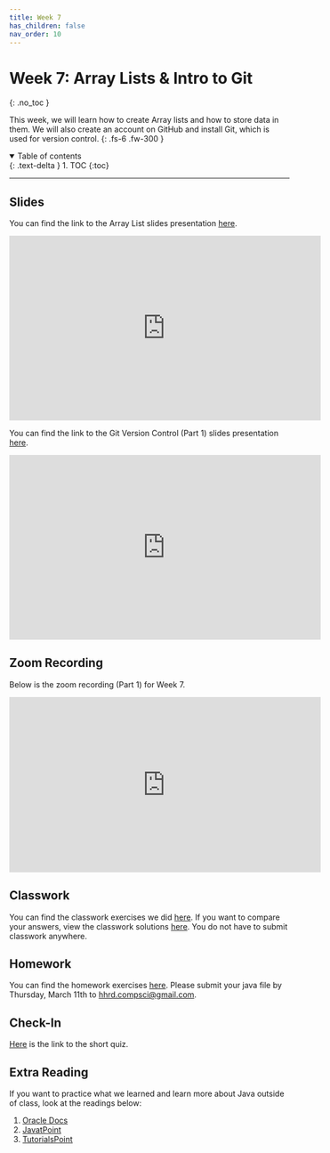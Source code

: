 ```yaml
---
title: Week 7
has_children: false
nav_order: 10
---
```


# Week 7: Array Lists & Intro to Git
{: .no_toc }

This week, we will learn how to create Array lists and how to store data in them. We will also create an account on GitHub and install Git, which is used for version control.
{: .fs-6 .fw-300 }

<details open markdown="block">
  <summary>
    Table of contents
  </summary>
  {: .text-delta }
1. TOC
{:toc}
</details>

---

## Slides

You can find the link to the Array List slides presentation [here](https://docs.google.com/presentation/d/1bOhixcw65BUC0D3gNmCJm7ZJYURmg9l60R1280gC5Oc/edit?usp=sharing).

<iframe src="https://docs.google.com/presentation/d/e/2PACX-1vSHPXPurrmOxS6dgoCToFqOCz6KIdp_O0U3BXBAaPumF9pDwoJNS7epLSBibI-RI-9d3Skqg9PxAR0y/embed?start=false&loop=false&delayms=3000" frameborder="0" width="560" height="331.92" allowfullscreen="true" mozallowfullscreen="true" webkitallowfullscreen="true"></iframe>

You can find the link to the Git Version Control (Part 1) slides presentation [here](https://docs.google.com/presentation/d/1XJqftbLJ4dGwn4pDUr76H9-LF-xZE-AtLriiacWPqFA/edit?usp=sharing).

<iframe src="https://docs.google.com/presentation/d/e/2PACX-1vTpxqtGbUCTYiWFFizcfZ7B9RVDgXvVS19Ea0Cw6pm0W1U-JI4CBOHrx2gwDZDIWOPwaW6CjYTIDjBc/embed?start=false&loop=false&delayms=3000" frameborder="0" width="560" height="331.92" allowfullscreen="true" mozallowfullscreen="true" webkitallowfullscreen="true"></iframe>

## Zoom Recording

Below is the zoom recording (Part 1) for Week 7.

<iframe width="560" height="315" src="https://www.youtube.com/embed/xY3xCrOxlSw" frameborder="0" allow="accelerometer; autoplay; clipboard-write; encrypted-media; gyroscope; picture-in-picture" allowfullscreen></iframe>

## Classwork

You can find the classwork exercises we did [here](https://docs.google.com/document/d/1A4swMNRfnecz5qiKL3k2vF5axP8-3q3LiMxR6jFzFEE/edit?usp=sharing). If you want to compare your answers, view the classwork solutions [here](). You do not have to submit classwork anywhere.

## Homework

You can find the homework exercises [here](https://docs.google.com/document/d/1FwvhGtY-6TSf3O2cAHchW0W6_1v729pFPv-6VJXQeVI/edit?usp=sharing). Please submit your java file by Thursday, March 11th to [hhrd.compsci@gmail.com](mailto:hhrd.compsci@gmail.com).

## Check-In

[Here](https://forms.gle/aZKKF1PUpCD6toNp6) is the link to the short quiz.

## Extra Reading

If you want to practice what we learned and learn more about Java outside of class, look at the readings below:

1. [Oracle Docs](https://docs.oracle.com/javase/8/docs/api/java/util/ArrayList.html)
2. [JavatPoint](https://www.javatpoint.com/java-arraylist)
3. [TutorialsPoint](https://www.tutorialspoint.com/java/java_arraylist_class.htm)
